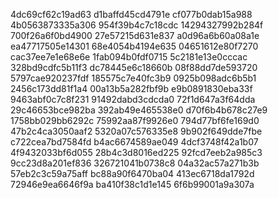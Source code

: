 4dc69cf62c19ad63
d1baffd45cd4791e
cf077b0dab15a988
4b0563873335a306
954f39b4c7c18cdc
14294327992b284f
700f26a6f0bd4900
27e57215d631e837
a0d96a6b60a08a1e
ea47717505e14301
68e4054b4194e635
04651612e80f7270
cac37ee7e1e68e6e
1fab094b0fdf0715
5c2181e13e0cccac
328bd9cdfc5b11f3
dc78445e6c18660b
08f88dd7de593720
5797cae920237fdf
185575c7e40fc3b9
0925b098adc6b5b1
2456c173dd81f1a4
00a13b5a282fbf9b
e9b0891830eba33f
9463abf0c7c8f231
91492dabd3cdcda0
72f1d647a3f64dda
29c46653bce982ba
392ab49e465538e0
d70f6b4b678c27e9
1758bb029bb6292c
75992aa87f9926e0
794d77bf6fe169d0
47b2c4ca3050aaf2
5320a07c576335e8
9b902f649dde7fbe
c722cea7bd7584fd
b4ac6674589ae049
4dcf3748f42a1b07
4f9432033bf6d055
28b4c3d8016ed225
92fcd7eeb2a985c3
9cc23d8a201ef836
326721041b0738c8
04a32ac57a271b3b
57eb2c3c59a75aff
bc88a90f6470ba04
413ec6718da1792d
72946e9ea6646f9a
ba410f38c1d1e145
6f6b99001a9a307a
